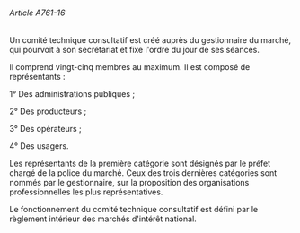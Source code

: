 ###### Article A761-16

Un comité technique consultatif est créé auprès du gestionnaire du marché, qui pourvoit à son secrétariat et fixe l'ordre du jour de ses séances.

Il comprend vingt-cinq membres au maximum. Il est composé de représentants :

1° Des administrations publiques ;

2° Des producteurs ;

3° Des opérateurs ;

4° Des usagers.

Les représentants de la première catégorie sont désignés par le préfet chargé de la police du marché. Ceux des trois dernières catégories sont nommés par le gestionnaire, sur la proposition des organisations professionnelles les plus représentatives.

Le fonctionnement du comité technique consultatif est défini par le règlement intérieur des marchés d'intérêt national.

